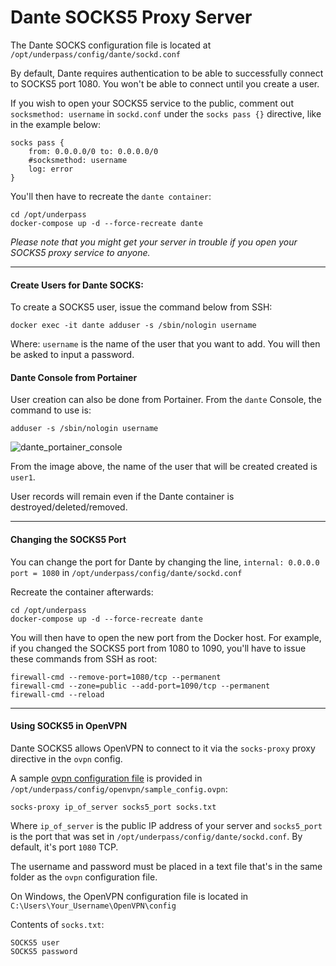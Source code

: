 # Dante SOCKS5 Proxy Server

The Dante SOCKS configuration file is located at `/opt/underpass/config/dante/sockd.conf`

By default, Dante requires authentication to be able to successfully connect to SOCKS5 port 1080. You won't be able to connect until you create a user.

If you wish to open your SOCKS5 service to the public, comment out `socksmethod: username` in `sockd.conf` under the `socks pass {}` directive, like in the example below: 
```
socks pass {
    from: 0.0.0.0/0 to: 0.0.0.0/0
    #socksmethod: username
    log: error
} 
```

You'll then have to recreate the `dante container`:
```
cd /opt/underpass
docker-compose up -d --force-recreate dante
```

_Please note that you might get your server in trouble if you open your SOCKS5 proxy service to anyone._

***

#### Create Users for Dante SOCKS:

To create a SOCKS5 user, issue the command below from SSH:
```
docker exec -it dante adduser -s /sbin/nologin username
```
Where: `username` is the name of the user that you want to add. You will then be asked to input a password.

#### Dante Console from Portainer

User creation can also be done from Portainer. From the `dante` Console, the command to use is:
```
adduser -s /sbin/nologin username
```

![dante_portainer_console](https://user-images.githubusercontent.com/9207205/93722750-9b42ca80-fbcb-11ea-8743-198959cbc53f.png)

From the image above, the name of the user that will be created created is `user1`.

User records will remain even if the Dante container is destroyed/deleted/removed.

***

#### Changing the SOCKS5 Port

You can change the port for Dante by changing the line, `internal: 0.0.0.0 port = 1080` in `/opt/underpass/config/dante/sockd.conf`

Recreate the container afterwards:
```
cd /opt/underpass
docker-compose up -d --force-recreate dante
```

You will then have to open the new port from the Docker host. For example, if you changed the SOCKS5 port from 1080 to 1090, you'll have to issue these commands from SSH as root:
```
firewall-cmd --remove-port=1080/tcp --permanent
firewall-cmd --zone=public --add-port=1090/tcp --permanent
firewall-cmd --reload
```

***

#### Using SOCKS5 in OpenVPN

Dante SOCKS5 allows OpenVPN to connect to it via the `socks-proxy` proxy directive in the `ovpn` config.

A sample [ovpn configuration file](https://github.com/gabotronix/underpass/blob/master/config/openvpn/sample_config.ovpn) is provided in `/opt/underpass/config/openvpn/sample_config.ovpn`:
```
socks-proxy ip_of_server socks5_port socks.txt
```

Where `ip_of_server` is the public IP address of your server and `socks5_port` is the port that was set in `/opt/underpass/config/dante/sockd.conf`. By default, it's port `1080` TCP.

The username and password must be placed in a text file that's in the same folder as the `ovpn` configuration file.

On Windows, the OpenVPN configuration file is located in `C:\Users\Your_Username\OpenVPN\config`

Contents of `socks.txt`:
```
SOCKS5 user
SOCKS5 password
```